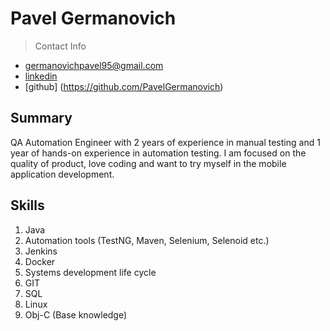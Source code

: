 # Pavel Germanovich

> Contact Info
* germanovichpavel95@gmail.com
* [linkedin](https://www.linkedin.com/in/pavel-germanovich-8ba9101a1/)
* [github] (https://github.com/PavelGermanovich)

## Summary
QA Automation Engineer with 2 years of experience in manual testing and 1 year of hands-on experience in automation testing. I am focused on the quality of product, love coding and want to try myself in the mobile application development.

## Skills
1. Java
2. Automation tools (TestNG, Maven, Selenium, Selenoid etc.)
3. Jenkins
4. Docker
5. Systems development life cycle
6. GIT
7. SQL
8. Linux
9. Obj-C (Base knowledge)
